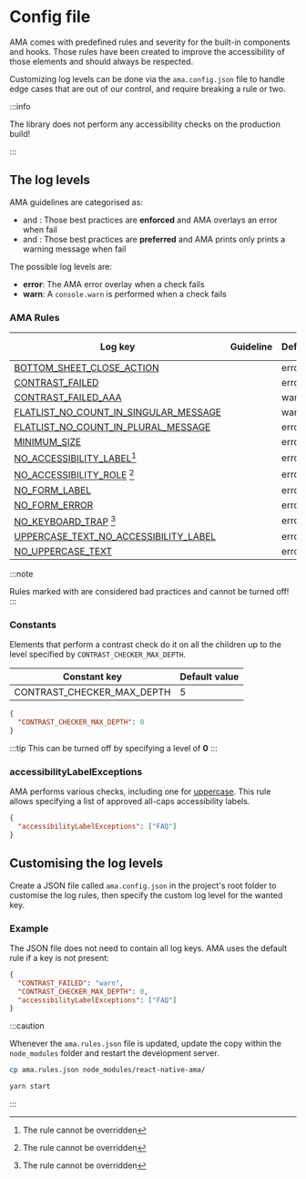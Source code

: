 # Config file

AMA comes with predefined rules and severity for the built-in components and hooks. Those rules have been created to improve the accessibility of those elements and should always be respected.

Customizing log levels can be done via the `ama.config.json` file to handle edge cases that are out of our control, and require breaking a rule or two.

:::info

The library does not perform any accessibility checks on the production build!

:::

## The log levels

AMA guidelines are categorised as:

- <Must /> and <MustNot />: Those best practices are <b>enforced</b> and AMA overlays an error when fail
- <Should /> and <ShouldNot />: Those best practices are <b>preferred</b> and AMA prints only prints a warning message when fail

The possible log levels are:

- **error**: The AMA error overlay when a check fails
- **warn**: A `console.warn` is performed when a check fails

### AMA Rules

| Log key                                                               | Guideline   | Default | Can override |
| --------------------------------------------------------------------- | ----------- | ------- | ------------ |
| [BOTTOM_SHEET_CLOSE_ACTION](../guidelines/bottomsheet)                | <Must />    | error   | <Yes />      |
| [CONTRAST_FAILED](../guidelines/contrast)                             | <Must />    | error   | <Yes />      |
| [CONTRAST_FAILED_AAA](../guidelines/contrast)                         | <Should />  | warn    | <Yes />      |
| [FLATLIST_NO_COUNT_IN_SINGULAR_MESSAGE](../guidelines/lists-grids)    | <Should />  | warn    | <Yes />      |
| [FLATLIST_NO_COUNT_IN_PLURAL_MESSAGE](../guidelines/lists-grids)      | <Must />    | error   | <Yes />      |
| [MINIMUM_SIZE](../guidelines/minimum-size.md)                         | <Must />    | error   | <Yes />      |
| [NO_ACCESSIBILITY_LABEL](../guidelines/accessibility-label)[^1]       | <Must />    | error   | <No />       |
| [NO_ACCESSIBILITY_ROLE](../guidelines/accessibility-rol) [^1]         | <Must />    | error   | <No />       |
| [NO_FORM_LABEL](../guidelines/forms)                                  | <Must />    | error   | <Yes />      |
| [NO_FORM_ERROR](../guidelines/forms)                                  | <Must />    | error   | <Yes />      |
| [NO_KEYBOARD_TRAP](../guidelines/keyboard-trap.md) [^1]               | <MustNot /> | error   | <No />       |
| [UPPERCASE_TEXT_NO_ACCESSIBILITY_LABEL](../guidelines/uppercase-text) | <MustNot /> | error   | <Yes />      |
| [NO_UPPERCASE_TEXT](../guidelines/uppercase-text)                     | <MustNot /> | error   | <Yes />      |

:::note

Rules marked with <No /> are considered bad practices and cannot be turned off!
:::

### Constants

Elements that perform a contrast check do it on all the children up to the level specified by `CONTRAST_CHECKER_MAX_DEPTH`.

| Constant key               | Default value |
| -------------------------- | ------------- |
| CONTRAST_CHECKER_MAX_DEPTH | 5             |

```json
{
  "CONTRAST_CHECKER_MAX_DEPTH": 0
}
```

:::tip
This can be turned off by specifying a level of **0**
:::

### accessibilityLabelExceptions

AMA performs various checks, including one for [uppercase](/guideliens/uppercase). This rule allows specifying a list of approved all-caps accessibility labels.

```json
{
  "accessibilityLabelExceptions": ["FAQ"]
}
```

## Customising the log levels

Create a JSON file called `ama.config.json` in the project's root folder to customise the log rules, then specify the custom log level for the wanted key.

### Example

The JSON file does not need to contain all log keys. AMA uses the default rule if a key is not present:

```json
{
  "CONTRAST_FAILED": "warn",
  "CONTRAST_CHECKER_MAX_DEPTH": 0,
  "accessibilityLabelExceptions": ["FAQ"]
}
```

:::caution

Whenever the `ama.rules.json` file is updated, update the copy within the `node_modules` folder and restart the development server.

```bash
cp ama.rules.json node_modules/react-native-ama/

yarn start
```

:::

[^1]: The rule cannot be overridden
